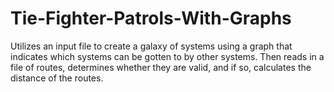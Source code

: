 # Tie-Fighter-Patrols-With-Graphs
Utilizes an input file to create a galaxy of systems using a graph that indicates which systems can be gotten to by other systems. Then reads in a file of routes, determines whether they are valid, and if so, calculates the distance of the routes.
